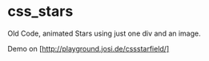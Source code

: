 # css_stars
Old Code, animated Stars using just one div and an image.

Demo on [http://playground.josi.de/cssstarfield/]
